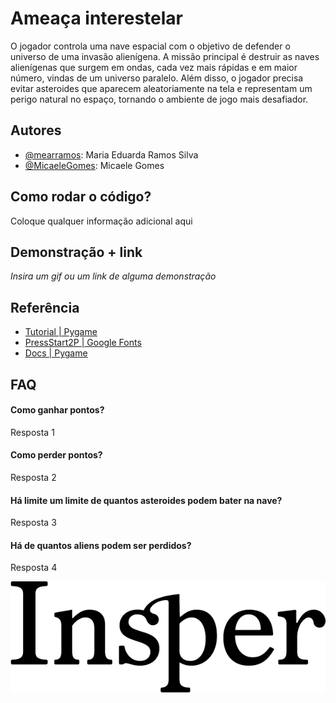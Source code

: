 
# Ameaça interestelar

O jogador controla uma nave espacial com o objetivo de defender o universo de uma invasão alienígena. A missão principal é destruir as naves alienígenas que surgem em ondas, cada vez mais rápidas e em maior número, vindas de um universo paralelo. Além disso, o jogador precisa evitar asteroides que aparecem aleatoriamente na tela e representam um perigo natural no espaço, tornando o ambiente de jogo mais desafiador.



## Autores

- [@mearramos](https://www.github.com/mearramos): Maria Eduarda Ramos Silva
- [@MicaeleGomes](https://github.com/MicaeleGomes): Micaele Gomes


## Como rodar o código?

Coloque qualquer informação adicional aqui


## Demonstração + link

*Insira um gif ou um link de alguma demonstração*


## Referência

 - [Tutorial | Pygame](https://insper.github.io/DesignDeSoftware/pygame/handout/)
 - [PressStart2P | Google Fonts](https://github.com/matiassingers/awesome-readme)
 - [Docs | Pygame](https://www.pygame.org/docs/)


## FAQ

#### Como ganhar pontos?

Resposta 1

#### Como perder pontos?

Resposta 2

#### Há limite um limite de quantos asteroides podem bater na nave?

Resposta 3

#### Há de quantos aliens podem ser perdidos?

Resposta 4



![Logo](imagens/Logo_Insper.png)

